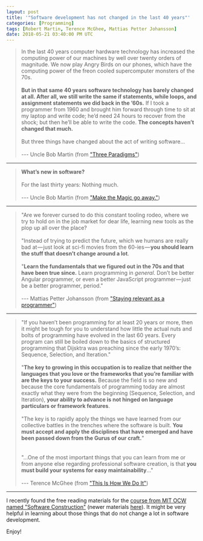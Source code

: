 ```yaml
---
layout: post
title: '"Software development has not changed in the last 40 years"'
categories: [Programming]
tags: [Robert Martin, Terence McGhee, Mattias Petter Johansson]
date: 2018-05-21 03:40:00 PM UTC
---
```


<!-- May 21, 2018 11:40:00 PM Philippine Time -->



> In the last 40 years computer hardware technology has increased the computing power of our machines by well over twenty orders of magnitude. We now play Angry Birds on our phones, which have the computing power of the freon cooled supercomputer monsters of the 70s.
<br /><br />
**But in that same 40 years software technology has barely changed at all. After all, we still write the same if statements, while loops, and assignment statements we did back in the ’60s.** If I took a programmer from 1960 and brought him forward through time to sit at my laptop and write code; he’d need 24 hours to recover from the shock; but then he’ll be able to write the code. **The concepts haven’t changed that much.**
<br /><br />
But three things have changed about the act of writing software...
<br /><br />
> --- Uncle Bob Martin (from ["Three Paradigms"](http://blog.cleancoder.com/uncle-bob/2012/12/19/Three-Paradigms.html))


<!--more-->


----------


> **What’s new in software?**
<br /><br />
For the last thirty years: Nothing much.
<br /><br />
> --- Uncle Bob Martin (from ["Make the Magic go away."](http://blog.cleancoder.com/uncle-bob/2015/08/06/LetTheMagicDie.html))



----------



> "Are we forever cursed to do this constant tooling rodeo, where we try to hold on in the job market for dear life, learning new tools as the plop up all over the place?
<br /><br />
"Instead of trying to predict the future, which we humans are really bad at — just look at sci-fi movies from the 60-ies — **you should learn the stuff that doesn’t change around a lot**.
<br /><br />
"**Learn the fundamentals that we figured out in the 70s and that have been true since.** Learn programming in *general*. Don’t be better Angular programmer, or even a better JavaScript programmer — just be a better programmer, period."
<br /><br />
> --- Mattias Petter Johansson (from ["Staying relevant as a programmer"](https://medium.com/humans-create-software/staying-relevant-as-a-programmer-e9f18b1b0e43))


----------
> "If you haven’t been programming for at least 20 years or more, then it might be tough for you to understand how little the actual nuts and bolts of programming have evolved in the last 60 years. Every program can still be boiled down to the basics of structured programming that Dijsktra was preaching since the early 1970’s: Sequence, Selection, and Iteration."
<br /><br />
> "**The key to growing in this occupation is to realize that neither the languages that you love or the frameworks that you’re familiar with are the keys to your success.** Because the field is so new and because the core fundamentals of programming today are almost exactly what they were from the beginning (Sequence, Selection, and Iteration), **your ability to advance is not hinged on language particulars or framework features**.
<br /><br />
"The key is to rapidly apply the things we have learned from our collective battles in the trenches where the software is built. **You must accept and apply the disciplines that have emerged and have been passed down from the Gurus of our craft.**"
<br /><br /><br />
> "...One of the most important things that you can learn from me or from anyone else regarding professional software creation, is that **you must build your systems for easy maintainability**..."
<br /><br />
> --- Terence McGhee (from ["This Is How We Do It"](https://terencemcghee.com/Articles/Tech/2015/10/25/A0B2606228759D1A888E0AFFDB9DADE0.html))


----------


I recently found the free reading materials for the [course from MIT OCW named "Software Construction"](https://ocw.mit.edu/ans7870/6/6.005/s16/) (newer materials [here](http://web.mit.edu/6.031/www/sp20/general/previous-semesters.html)). It might be very helpful in learning about those things that do not change a lot in software development.

Enjoy!
